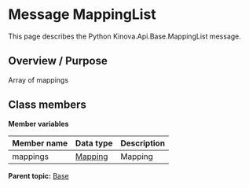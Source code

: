 # Message MappingList

This page describes the Python Kinova.Api.Base.MappingList message.

## Overview / Purpose

Array of mappings

## Class members

 **Member variables** 

|Member name|Data type|Description|
|-----------|---------|-----------|
|mappings| [Mapping](msg_Base_Mapping.md#)|Mapping|

**Parent topic:** [Base](../references/summary_Base.md)

